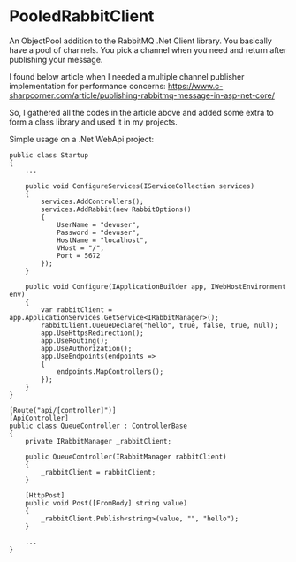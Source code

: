 # PooledRabbitClient
An ObjectPool<IModel> addition to the RabbitMQ .Net Client library.
You basically have a pool of channels. You pick a channel when you need and return after publishing your message.

I found below article when I needed a multiple channel publisher implementation for performance concerns:
https://www.c-sharpcorner.com/article/publishing-rabbitmq-message-in-asp-net-core/

So, I gathered all the codes in the article above and added some extra to form a class library and used it in my projects.

Simple usage on a .Net WebApi project:
 

    public class Startup
    {
        ...
        
        public void ConfigureServices(IServiceCollection services)
        {
            services.AddControllers();
            services.AddRabbit(new RabbitOptions()
            {
                UserName = "devuser",
                Password = "devuser",
                HostName = "localhost",
                VHost = "/",
                Port = 5672
            });
        }
        
        public void Configure(IApplicationBuilder app, IWebHostEnvironment env)
        {
            var rabbitClient = app.ApplicationServices.GetService<IRabbitManager>();
            rabbitClient.QueueDeclare("hello", true, false, true, null);
            app.UseHttpsRedirection();
            app.UseRouting();
            app.UseAuthorization();
            app.UseEndpoints(endpoints =>
            {
                endpoints.MapControllers();
            });
        }
    }
    
    [Route("api/[controller]")]
    [ApiController]
    public class QueueController : ControllerBase
    {
        private IRabbitManager _rabbitClient;

        public QueueController(IRabbitManager rabbitClient)
        {
            _rabbitClient = rabbitClient;
        }
        
        [HttpPost]
        public void Post([FromBody] string value)
        {
            _rabbitClient.Publish<string>(value, "", "hello");
        }
        
        ...
    }
